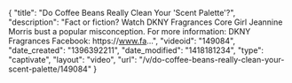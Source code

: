 {
    "title": "Do Coffee Beans Really Clean Your 'Scent Palette'?",
    "description": "Fact or fiction? Watch DKNY Fragrances Core Girl Jeannine Morris bust a popular misconception. For more information: DKNY Fragrances Facebook: https:\/\/www.fa...",
    "videoid": "149084",
    "date_created": "1396392211",
    "date_modified": "1418181234",
    "type": "captivate",
    "layout": "video",
    "url": "\/v\/do-coffee-beans-really-clean-your-scent-palette\/149084"
}
